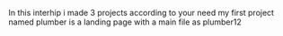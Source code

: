 In this interhip i made 3 projects according to your need 
my first project named plumber is a landing page with a main file as plumber12 
